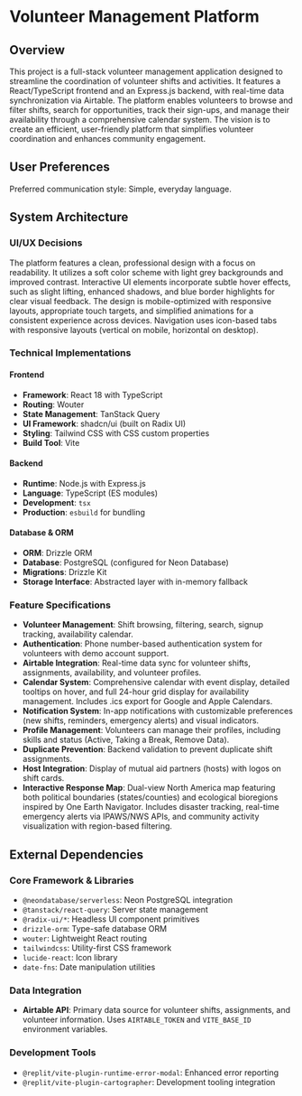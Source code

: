 # Volunteer Management Platform

## Overview
This project is a full-stack volunteer management application designed to streamline the coordination of volunteer shifts and activities. It features a React/TypeScript frontend and an Express.js backend, with real-time data synchronization via Airtable. The platform enables volunteers to browse and filter shifts, search for opportunities, track their sign-ups, and manage their availability through a comprehensive calendar system. The vision is to create an efficient, user-friendly platform that simplifies volunteer coordination and enhances community engagement.

## User Preferences
Preferred communication style: Simple, everyday language.

## System Architecture
### UI/UX Decisions
The platform features a clean, professional design with a focus on readability. It utilizes a soft color scheme with light grey backgrounds and improved contrast. Interactive UI elements incorporate subtle hover effects, such as slight lifting, enhanced shadows, and blue border highlights for clear visual feedback. The design is mobile-optimized with responsive layouts, appropriate touch targets, and simplified animations for a consistent experience across devices. Navigation uses icon-based tabs with responsive layouts (vertical on mobile, horizontal on desktop).

### Technical Implementations
#### Frontend
- **Framework**: React 18 with TypeScript
- **Routing**: Wouter
- **State Management**: TanStack Query
- **UI Framework**: shadcn/ui (built on Radix UI)
- **Styling**: Tailwind CSS with CSS custom properties
- **Build Tool**: Vite

#### Backend
- **Runtime**: Node.js with Express.js
- **Language**: TypeScript (ES modules)
- **Development**: `tsx`
- **Production**: `esbuild` for bundling

#### Database & ORM
- **ORM**: Drizzle ORM
- **Database**: PostgreSQL (configured for Neon Database)
- **Migrations**: Drizzle Kit
- **Storage Interface**: Abstracted layer with in-memory fallback

### Feature Specifications
- **Volunteer Management**: Shift browsing, filtering, search, signup tracking, availability calendar.
- **Authentication**: Phone number-based authentication system for volunteers with demo account support.
- **Airtable Integration**: Real-time data sync for volunteer shifts, assignments, availability, and volunteer profiles.
- **Calendar System**: Comprehensive calendar with event display, detailed tooltips on hover, and full 24-hour grid display for availability management. Includes .ics export for Google and Apple Calendars.
- **Notification System**: In-app notifications with customizable preferences (new shifts, reminders, emergency alerts) and visual indicators.
- **Profile Management**: Volunteers can manage their profiles, including skills and status (Active, Taking a Break, Remove Data).
- **Duplicate Prevention**: Backend validation to prevent duplicate shift assignments.
- **Host Integration**: Display of mutual aid partners (hosts) with logos on shift cards.
- **Interactive Response Map**: Dual-view North America map featuring both political boundaries (states/counties) and ecological bioregions inspired by One Earth Navigator. Includes disaster tracking, real-time emergency alerts via IPAWS/NWS APIs, and community activity visualization with region-based filtering.

## External Dependencies
### Core Framework & Libraries
- `@neondatabase/serverless`: Neon PostgreSQL integration
- `@tanstack/react-query`: Server state management
- `@radix-ui/*`: Headless UI component primitives
- `drizzle-orm`: Type-safe database ORM
- `wouter`: Lightweight React routing
- `tailwindcss`: Utility-first CSS framework
- `lucide-react`: Icon library
- `date-fns`: Date manipulation utilities

### Data Integration
- **Airtable API**: Primary data source for volunteer shifts, assignments, and volunteer information. Uses `AIRTABLE_TOKEN` and `VITE_BASE_ID` environment variables.

### Development Tools
- `@replit/vite-plugin-runtime-error-modal`: Enhanced error reporting
- `@replit/vite-plugin-cartographer`: Development tooling integration